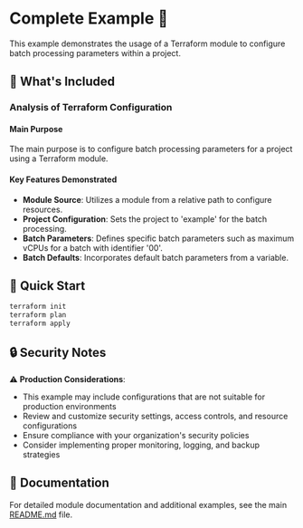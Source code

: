 # Complete Example 🚀

This example demonstrates the usage of a Terraform module to configure batch processing parameters within a project.

## 🔧 What's Included

### Analysis of Terraform Configuration

#### Main Purpose
The main purpose is to configure batch processing parameters for a project using a Terraform module.

#### Key Features Demonstrated
- **Module Source**: Utilizes a module from a relative path to configure resources.
- **Project Configuration**: Sets the project to 'example' for the batch processing.
- **Batch Parameters**: Defines specific batch parameters such as maximum vCPUs for a batch with identifier '00'.
- **Batch Defaults**: Incorporates default batch parameters from a variable.

## 🚀 Quick Start

```bash
terraform init
terraform plan
terraform apply
```

## 🔒 Security Notes

⚠️ **Production Considerations**: 
- This example may include configurations that are not suitable for production environments
- Review and customize security settings, access controls, and resource configurations
- Ensure compliance with your organization's security policies
- Consider implementing proper monitoring, logging, and backup strategies

## 📖 Documentation

For detailed module documentation and additional examples, see the main [README.md](../../README.md) file. 